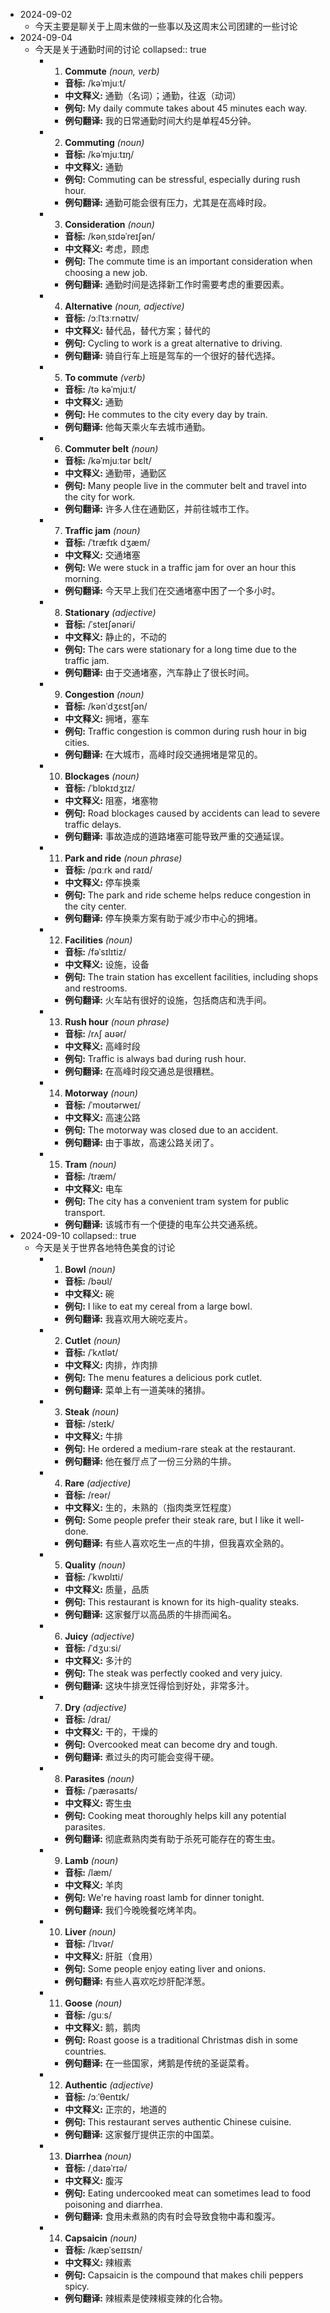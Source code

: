 - 2024-09-02
	- 今天主要是聊关于上周末做的一些事以及这周末公司团建的一些讨论
- 2024-09-04
	- 今天是关于通勤时间的讨论
	  collapsed:: true
		- 1. **Commute** *(noun, verb)*
			- **音标:** /kəˈmjuːt/
			- **中文释义:** 通勤（名词）；通勤，往返（动词）
			- **例句:** My daily commute takes about 45 minutes each way.
			- **例句翻译:** 我的日常通勤时间大约是单程45分钟。
		- 2. **Commuting** *(noun)*
			- **音标:** /kəˈmjuːtɪŋ/
			- **中文释义:** 通勤
			- **例句:** Commuting can be stressful, especially during rush hour.
			- **例句翻译:** 通勤可能会很有压力，尤其是在高峰时段。
		- 3. **Consideration** *(noun)*
			- **音标:** /kənˌsɪdəˈreɪʃən/
			- **中文释义:** 考虑，顾虑
			- **例句:** The commute time is an important consideration when choosing a new job.
			- **例句翻译:** 通勤时间是选择新工作时需要考虑的重要因素。
		- 4. **Alternative** *(noun, adjective)*
			- **音标:** /ɔːlˈtɜːrnətɪv/
			- **中文释义:** 替代品，替代方案；替代的
			- **例句:** Cycling to work is a great alternative to driving.
			- **例句翻译:** 骑自行车上班是驾车的一个很好的替代选择。
		- 5. **To commute** *(verb)*
			- **音标:** /tə kəˈmjuːt/
			- **中文释义:** 通勤
			- **例句:** He commutes to the city every day by train.
			- **例句翻译:** 他每天乘火车去城市通勤。
		- 6. **Commuter belt** *(noun)*
			- **音标:** /kəˈmjuːtər bɛlt/
			- **中文释义:** 通勤带，通勤区
			- **例句:** Many people live in the commuter belt and travel into the city for work.
			- **例句翻译:** 许多人住在通勤区，并前往城市工作。
		- 7. **Traffic jam** *(noun)*
			- **音标:** /ˈtræfɪk dʒæm/
			- **中文释义:** 交通堵塞
			- **例句:** We were stuck in a traffic jam for over an hour this morning.
			- **例句翻译:** 今天早上我们在交通堵塞中困了一个多小时。
		- 8. **Stationary** *(adjective)*
			- **音标:** /ˈsteɪʃənəri/
			- **中文释义:** 静止的，不动的
			- **例句:** The cars were stationary for a long time due to the traffic jam.
			- **例句翻译:** 由于交通堵塞，汽车静止了很长时间。
		- 9. **Congestion** *(noun)*
			- **音标:** /kənˈdʒɛstʃən/
			- **中文释义:** 拥堵，塞车
			- **例句:** Traffic congestion is common during rush hour in big cities.
			- **例句翻译:** 在大城市，高峰时段交通拥堵是常见的。
		- 10. **Blockages** *(noun)*
			- **音标:** /ˈblɒkɪdʒɪz/
			- **中文释义:** 阻塞，堵塞物
			- **例句:** Road blockages caused by accidents can lead to severe traffic delays.
			- **例句翻译:** 事故造成的道路堵塞可能导致严重的交通延误。
		- 11. **Park and ride** *(noun phrase)*
			- **音标:** /pɑːrk ənd raɪd/
			- **中文释义:** 停车换乘
			- **例句:** The park and ride scheme helps reduce congestion in the city center.
			- **例句翻译:** 停车换乘方案有助于减少市中心的拥堵。
		- 12. **Facilities** *(noun)*
			- **音标:** /fəˈsɪlɪtiz/
			- **中文释义:** 设施，设备
			- **例句:** The train station has excellent facilities, including shops and restrooms.
			- **例句翻译:** 火车站有很好的设施，包括商店和洗手间。
		- 13. **Rush hour** *(noun phrase)*
			- **音标:** /rʌʃ aʊər/
			- **中文释义:** 高峰时段
			- **例句:** Traffic is always bad during rush hour.
			- **例句翻译:** 在高峰时段交通总是很糟糕。
		- 14. **Motorway** *(noun)*
			- **音标:** /ˈmoʊtərweɪ/
			- **中文释义:** 高速公路
			- **例句:** The motorway was closed due to an accident.
			- **例句翻译:** 由于事故，高速公路关闭了。
		- 15. **Tram** *(noun)*
			- **音标:** /træm/
			- **中文释义:** 电车
			- **例句:** The city has a convenient tram system for public transport.
			- **例句翻译:** 该城市有一个便捷的电车公共交通系统。
- 2024-09-10
  collapsed:: true
	- 今天是关于世界各地特色美食的讨论
		- 1. **Bowl** *(noun)*
			- **音标:** /bəʊl/
			- **中文释义:** 碗
			- **例句:** I like to eat my cereal from a large bowl.
			- **例句翻译:** 我喜欢用大碗吃麦片。
		- 2. **Cutlet** *(noun)*
			- **音标:** /ˈkʌtlət/
			- **中文释义:** 肉排，炸肉排
			- **例句:** The menu features a delicious pork cutlet.
			- **例句翻译:** 菜单上有一道美味的猪排。
		- 3. **Steak** *(noun)*
			- **音标:** /steɪk/
			- **中文释义:** 牛排
			- **例句:** He ordered a medium-rare steak at the restaurant.
			- **例句翻译:** 他在餐厅点了一份三分熟的牛排。
		- 4. **Rare** *(adjective)*
			- **音标:** /reər/
			- **中文释义:** 生的，未熟的（指肉类烹饪程度）
			- **例句:** Some people prefer their steak rare, but I like it well-done.
			- **例句翻译:** 有些人喜欢吃生一点的牛排，但我喜欢全熟的。
		- 5. **Quality** *(noun)*
			- **音标:** /ˈkwɒlɪti/
			- **中文释义:** 质量，品质
			- **例句:** This restaurant is known for its high-quality steaks.
			- **例句翻译:** 这家餐厅以高品质的牛排而闻名。
		- 6. **Juicy** *(adjective)*
			- **音标:** /ˈdʒuːsi/
			- **中文释义:** 多汁的
			- **例句:** The steak was perfectly cooked and very juicy.
			- **例句翻译:** 这块牛排烹饪得恰到好处，非常多汁。
		- 7. **Dry** *(adjective)*
			- **音标:** /draɪ/
			- **中文释义:** 干的，干燥的
			- **例句:** Overcooked meat can become dry and tough.
			- **例句翻译:** 煮过头的肉可能会变得干硬。
		- 8. **Parasites** *(noun)*
			- **音标:** /ˈpærəsaɪts/
			- **中文释义:** 寄生虫
			- **例句:** Cooking meat thoroughly helps kill any potential parasites.
			- **例句翻译:** 彻底煮熟肉类有助于杀死可能存在的寄生虫。
		- 9. **Lamb** *(noun)*
			- **音标:** /læm/
			- **中文释义:** 羊肉
			- **例句:** We're having roast lamb for dinner tonight.
			- **例句翻译:** 我们今晚晚餐吃烤羊肉。
		- 10. **Liver** *(noun)*
			- **音标:** /ˈlɪvər/
			- **中文释义:** 肝脏（食用）
			- **例句:** Some people enjoy eating liver and onions.
			- **例句翻译:** 有些人喜欢吃炒肝配洋葱。
		- 11. **Goose** *(noun)*
			- **音标:** /ɡuːs/
			- **中文释义:** 鹅，鹅肉
			- **例句:** Roast goose is a traditional Christmas dish in some countries.
			- **例句翻译:** 在一些国家，烤鹅是传统的圣诞菜肴。
		- 12. **Authentic** *(adjective)*
			- **音标:** /ɔːˈθentɪk/
			- **中文释义:** 正宗的，地道的
			- **例句:** This restaurant serves authentic Chinese cuisine.
			- **例句翻译:** 这家餐厅提供正宗的中国菜。
		- 13. **Diarrhea** *(noun)*
			- **音标:** /ˌdaɪəˈrɪə/
			- **中文释义:** 腹泻
			- **例句:** Eating undercooked meat can sometimes lead to food poisoning and diarrhea.
			- **例句翻译:** 食用未煮熟的肉有时会导致食物中毒和腹泻。
		- 14. **Capsaicin** *(noun)*
			- **音标:** /kæpˈseɪɪsɪn/
			- **中文释义:** 辣椒素
			- **例句:** Capsaicin is the compound that makes chili peppers spicy.
			- **例句翻译:** 辣椒素是使辣椒变辣的化合物。